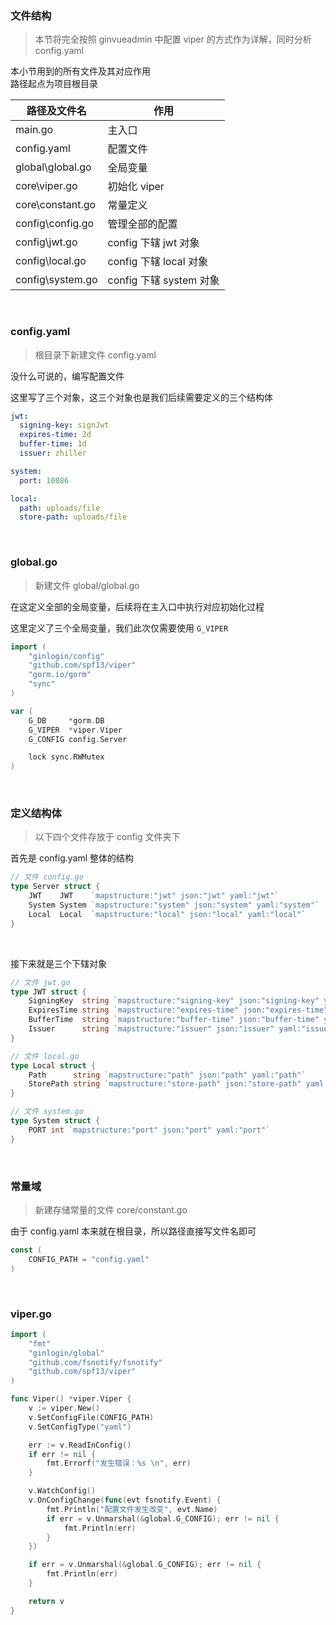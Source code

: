 ### 文件结构

> 本节将完全按照 ginvueadmin 中配置 viper 的方式作为详解，同时分析 config.yaml

本小节用到的所有文件及其对应作用  
路径起点为项目根目录

| 路径及文件名     | 作用                    |
| ---------------- | ----------------------- |
| main.go          | 主入口                  |
| config.yaml      | 配置文件                |
| global\global.go | 全局变量                |
| core\viper.go    | 初始化 viper            |
| core\constant.go | 常量定义                |
| config\config.go | 管理全部的配置          |
| config\jwt.go    | config 下辖 jwt 对象    |
| config\local.go  | config 下辖 local 对象  |
| config\system.go | config 下辖 system 对象 |

<br>

### config.yaml

> 根目录下新建文件 config.yaml

没什么可说的，编写配置文件

这里写了三个对象，这三个对象也是我们后续需要定义的三个结构体

```yaml
jwt:
  signing-key: signJwt
  expires-time: 2d
  buffer-time: 1d
  issuer: zhiller

system:
  port: 10086

local:
  path: uploads/file
  store-path: uploads/file
```

<br>

### global.go

> 新建文件 global/global.go

在这定义全部的全局变量，后续将在主入口中执行对应初始化过程

这里定义了三个全局变量，我们此次仅需要使用 `G_VIPER`

```go
import (
	"ginlogin/config"
	"github.com/spf13/viper"
	"gorm.io/gorm"
	"sync"
)

var (
	G_DB     *gorm.DB
	G_VIPER  *viper.Viper
	G_CONFIG config.Server

	lock sync.RWMutex
)
```

<br>

### 定义结构体

> 以下四个文件存放于 config 文件夹下

首先是 config.yaml 整体的结构

```go
// 文件 config.go
type Server struct {
	JWT    JWT    `mapstructure:"jwt" json:"jwt" yaml:"jwt"`
	System System `mapstructure:"system" json:"system" yaml:"system"`
	Local  Local  `mapstructure:"local" json:"local" yaml:"local"`
}
```

<br>

接下来就是三个下辖对象

```go
// 文件 jwt.go
type JWT struct {
	SigningKey  string `mapstructure:"signing-key" json:"signing-key" yaml:"signing-key"`    // jwt签名
	ExpiresTime string `mapstructure:"expires-time" json:"expires-time" yaml:"expires-time"` // 过期时间
	BufferTime  string `mapstructure:"buffer-time" json:"buffer-time" yaml:"buffer-time"`    // 缓冲时间
	Issuer      string `mapstructure:"issuer" json:"issuer" yaml:"issuer"`                   // 签发者
}
```

```go
// 文件 local.go
type Local struct {
	Path      string `mapstructure:"path" json:"path" yaml:"path"`                   // 本地文件访问路径
	StorePath string `mapstructure:"store-path" json:"store-path" yaml:"store-path"` // 本地文件存储路径
}
```

```go
// 文件 system.go
type System struct {
	PORT int `mapstructure:"port" json:"port" yaml:"port"`
}
```

<br>

### 常量域

> 新建存储常量的文件 core/constant.go

由于 config.yaml 本来就在根目录，所以路径直接写文件名即可

```go
const (
	CONFIG_PATH = "config.yaml"
)
```

<br>

### viper.go

```go
import (
	"fmt"
	"ginlogin/global"
	"github.com/fsnotify/fsnotify"
	"github.com/spf13/viper"
)

func Viper() *viper.Viper {
	v := viper.New()
	v.SetConfigFile(CONFIG_PATH)
	v.SetConfigType("yaml")

	err := v.ReadInConfig()
	if err != nil {
		fmt.Errorf("发生错误：%s \n", err)
	}

	v.WatchConfig()
	v.OnConfigChange(func(evt fsnotify.Event) {
		fmt.Println("配置文件发生改变", evt.Name)
		if err = v.Unmarshal(&global.G_CONFIG); err != nil {
			fmt.Println(err)
		}
	})

	if err = v.Unmarshal(&global.G_CONFIG); err != nil {
		fmt.Println(err)
	}

	return v
}
```
